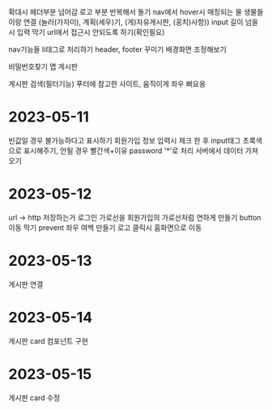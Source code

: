 확대시 헤더부분 넘어감
로고 부분 반복해서 돌기
nav에서 hover시 매칭되는 물 생물들이랑 연결 (놀러(가자미), 계획(세우)기, (게)자유게시판, (꽁치)사항))
input 길이 넘을시 입력 막기
url에서 접근시 안되도록 하기(확인필요)

nav기능들 li태그로 처리하기
header, footer 꾸미기
배경화면 조정해보기

비밀번호찾기
맵
게시판

게시판 검색(필터기능)
푸터에 참고한 사이트, 움직이게 좌우 삐요옹

# 2023-05-11

빈값일 경우 불가능하다고 표시하기
회원가입 정보 입력시 체크 한 후 input태그 초록색으로 표시해주기, 안될 경우 빨간색+이유
password '\*'로 처리
서버에서 데이터 가져오기

# 2023-05-12

url -> http 저장하는거
로그인 가로선을 회원가입의 가로선처럼 연하게 만들기
button 이동 막기 prevent
좌우 여백 만들기
로고 클릭시 홈화면으로 이동

# 2023-05-13

게시판 연결

# 2023-05-14

게시판 card 컴포넌트 구현

# 2023-05-15

게시판 card 수정
